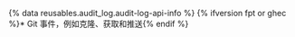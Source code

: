 {% data reusables.audit_log.audit-log-api-info %}
{% ifversion fpt or ghec %}* Git 事件，例如克隆、获取和推送{% endif %}

